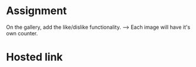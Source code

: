 # Assignment
On the gallery, add the like/dislike functionality. --> Each image will have it's own counter.
# Hosted link